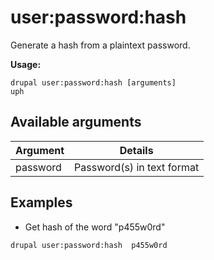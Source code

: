 # user:password:hash
Generate a hash from a plaintext password.

**Usage:**
```
drupal user:password:hash [arguments]
uph
```

## Available arguments
Argument | Details
---------|-------------
password | Password(s) in text format

## Examples
* Get hash of the word "p455w0rd"
```
drupal user:password:hash  p455w0rd
```
